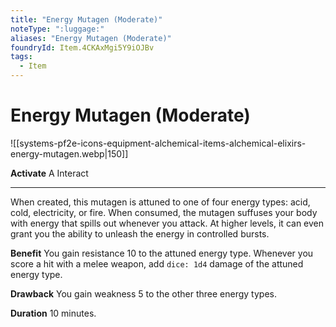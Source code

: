```yaml
---
title: "Energy Mutagen (Moderate)"
noteType: ":luggage:"
aliases: "Energy Mutagen (Moderate)"
foundryId: Item.4CKAxMgi5Y9iOJBv
tags:
  - Item
---
```


# Energy Mutagen (Moderate)
![[systems-pf2e-icons-equipment-alchemical-items-alchemical-elixirs-energy-mutagen.webp|150]]

**Activate** A Interact

* * *

When created, this mutagen is attuned to one of four energy types: acid, cold, electricity, or fire. When consumed, the mutagen suffuses your body with energy that spills out whenever you attack. At higher levels, it can even grant you the ability to unleash the energy in controlled bursts.

**Benefit** You gain resistance 10 to the attuned energy type. Whenever you score a hit with a melee weapon, add `dice: 1d4` damage of the attuned energy type.

**Drawback** You gain weakness 5 to the other three energy types.

**Duration** 10 minutes.


